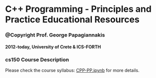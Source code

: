 # C++ Programming - Principles and Practice Educational Resources

### @Copyright Prof. George Papagiannakis 

#### 2012-today, University of Crete & ICS-FORTH 

### cs150 Course Description
Please check the course syllabus: [CPP-PP.ipynb](./CPP-PP-Edu.ipynb) for more details. 
